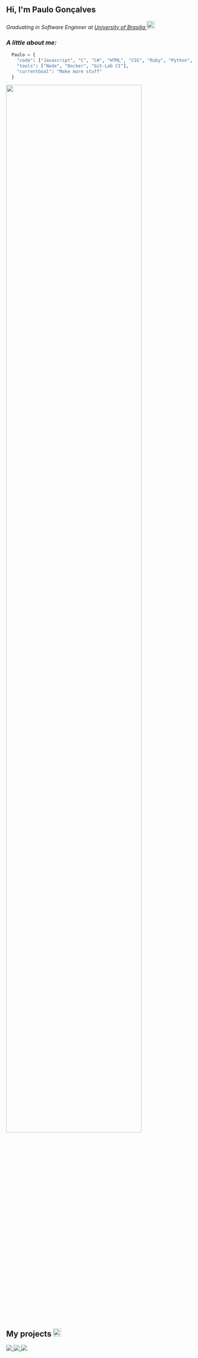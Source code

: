 <!-- Resume -->
<h2> Hi, I'm Paulo Gonçalves </h2>
<p>
    <em>Graduating in Software Enginner at <a href="http://www.unb.br"> University of Brasilia </a></em>
    <a>
      <img src="https://cultofthepartyparrot.com/flags/hd/brazilparrot.gif" width="22" height="22"/>
    </a>
</p>



<em><h3 style="font-weight: bold">A little about me:</h3></em>

``` Python
  Paulo = {
    "code": ["Javascript", "C", "C#", "HTML", "CSS", "Ruby", "Python", "Java"],
    "tools": ["Node", "Docker", "Git-Lab CI"],
    "currentGoal": "Make more stuff"
  }
```
<!-- Git Stats -->
<a href="https://github.com/PauloGoncalvesLima">
  <img align="center" height='85%'src="https://github-readme-stats.vercel.app/api?username=PaulogoncalvesLima&show_icons=true&count_private=true&title_color=0366d6&icon_color=0366d6" />
</a>
<!-- Toplags is bugged check if they fixed later https://github.com/anuraghazra/github-readme-stats -->
<!-- <a href="https://github.com/PauloGoncalvesLima">
  <img align="center" height='100%' src="https://github-readme-stats.vercel.app/api/top-langs/?username=PaulogoncalvesLima&orgs=ChatBot-Bino&langs_count=10&count_private=true&layout=compact&hide=C%23" /> -->
</a>



<h2>My projects <img src="https://cultofthepartyparrot.com/parrots/hd/githubparrot.gif" width="22" height="22"/></h2>
<!-- Git Projects -->

<a href="https://github.com/PauloGoncalvesLima">
  <img src="https://github-readme-stats.vercel.app/api/pin/?username=PaulogoncalvesLima&repo=Games-Projects" />
</a>
<a href="https://github.com/PauloGoncalvesLima">
  <img  src="https://github-readme-stats.vercel.app/api/pin/?username=PaulogoncalvesLima&repo=Chatbot-Bino" />
</a>
<a href="https://github.com/PauloGoncalvesLima">
  <img  src="https://github-readme-stats.vercel.app/api/pin/?username=PaulogoncalvesLima&repo=AsteriscoDecoder" />
</a>
